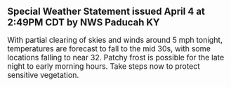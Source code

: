 <p>
   <h2>Special Weather Statement issued April 4 at 2:49PM CDT by NWS Paducah KY</h2>
   <div style="font-size:120%">With partial clearing of skies and winds around 5 mph tonight,
      temperatures are forecast to fall to the mid 30s, with some
      locations falling to near 32. Patchy frost is possible for the
      late night to early morning hours. Take steps now to protect
      sensitive vegetation.
   </div>
</p>